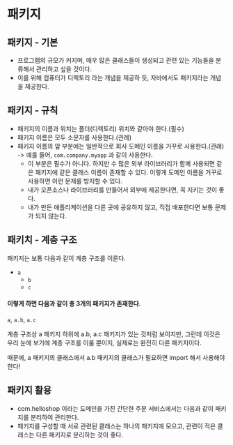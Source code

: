 # 패키지

## 패키지 - 기본&#x20;

* 프로그램의 규모가 커지며, 매우 많은 클래스들이 생성되고 관련 있는 기능들을 분류해서 관리하고 싶을 것이다.
* 이를 위해 컴퓨터가 디렉토리 라는 개념을 제공하 듯, 자바에서도 패키지라는 개념을 제공한다.&#x20;

## 패키지 - 규칙

* 패키지의 이름과 위치는 폴더(디렉토리) 위치와 같아야 한다.(필수)
* 패키지 이름은 모두 소문자를 사용한다.(관례)
* 패키지 이름의 앞 부분에는 일반적으로 회사 도메인 이름을 거꾸로 사용한다.(관례)\
  \-> 예를 들어, `com.company.myapp` 과 같이 사용한다.&#x20;
  * 이 부분은 필수가 아니다. 하지만 수 많은 외부 라이브러리가 함께 사용되면 같은 패키지에 같은 클래스 이름이 존재할 수 있다. 이렇게 도메인 이름을 거꾸로 사용하면 이런 문제를 방지할 수 있다.
  * 내가 오픈소스나 라이브러리를 만들어서 외부에 제공한다면, 꼭 지키는 것이 좋다.&#x20;
  * 내가 만든 애플리케이션을 다른 곳에 공유하지 않고, 직접 배포한다면 보통 문제가 되지 않는다.&#x20;

## 패키치 - 계층 구조&#x20;

패키지는 보통 다음과 같이 계층 구조를 이룬다.&#x20;

* `a`
  * `b`
  * `c`

#### 이렇게 하면 다음과 같이 총 3개의 패키지가 존재한다.&#x20;

`a`, `a.b`, `a.c`

계층 구조상 a 패키지 하위에 a.b, a.c 패키지가 있는 것처럼 보이지만, 그런데 이것은 우리 눈에 보기에 계층 구조를 이룰 뿐이지, 실제로는 완전히 다른 패키지이다.&#x20;

때문에, a 패키지의 클래스에서 a.b 패키지의 클래스가 필요하면 import 해서 사용해야 한다!

## 패키지 활용

* com.helloshop 이라는 도메인을 가진 간단한 주문 서비스에서는 다음과 같이 패키지를 분리하여 관리한다.&#x20;
* 패키지를 구성할 때 서로 관련된 클래스는 하나의 패키지에 모으고, 관련이 적은 클래스는 다른 패키지로 분리하는 것이 좋다.&#x20;

<figure><img src="../../../../.gitbook/assets/스크린샷 2024-01-28 09.23.21.png" alt=""><figcaption></figcaption></figure>
